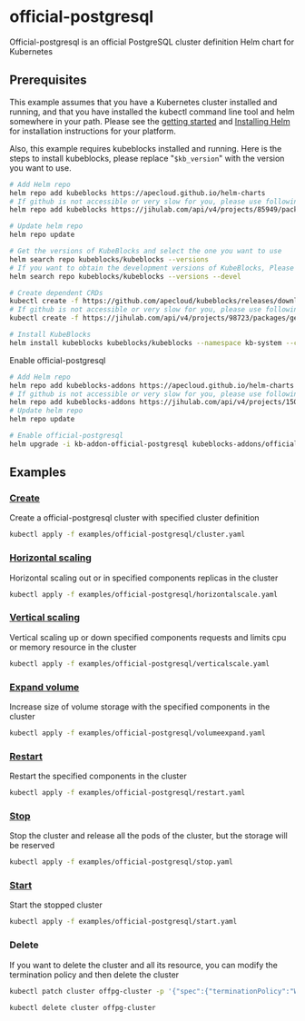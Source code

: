 # official-postgresql

Official-postgresql is an official PostgreSQL cluster definition Helm chart for Kubernetes

## Prerequisites

This example assumes that you have a Kubernetes cluster installed and running, and that you have installed the kubectl command line tool and helm somewhere in your path. Please see the [getting started](https://kubernetes.io/docs/setup/)  and [Installing Helm](https://helm.sh/docs/intro/install/) for installation instructions for your platform.

Also, this example requires kubeblocks installed and running. Here is the steps to install kubeblocks, please replace "`$kb_version`" with the version you want to use.
```bash
# Add Helm repo 
helm repo add kubeblocks https://apecloud.github.io/helm-charts
# If github is not accessible or very slow for you, please use following repo instead
helm repo add kubeblocks https://jihulab.com/api/v4/projects/85949/packages/helm/stable

# Update helm repo
helm repo update

# Get the versions of KubeBlocks and select the one you want to use
helm search repo kubeblocks/kubeblocks --versions
# If you want to obtain the development versions of KubeBlocks, Please add the '--devel' parameter as the following command
helm search repo kubeblocks/kubeblocks --versions --devel

# Create dependent CRDs
kubectl create -f https://github.com/apecloud/kubeblocks/releases/download/v$kb_version/kubeblocks_crds.yaml
# If github is not accessible or very slow for you, please use following command instead
kubectl create -f https://jihulab.com/api/v4/projects/98723/packages/generic/kubeblocks/v$kb_version/kubeblocks_crds.yaml

# Install KubeBlocks
helm install kubeblocks kubeblocks/kubeblocks --namespace kb-system --create-namespace --version="$kb_version"
```
Enable official-postgresql
```bash
# Add Helm repo 
helm repo add kubeblocks-addons https://apecloud.github.io/helm-charts
# If github is not accessible or very slow for you, please use following repo instead
helm repo add kubeblocks-addons https://jihulab.com/api/v4/projects/150246/packages/helm/stable
# Update helm repo
helm repo update

# Enable official-postgresql 
helm upgrade -i kb-addon-official-postgresql kubeblocks-addons/official-postgresql --version $kb_version -n kb-system  
``` 

## Examples

### [Create](cluster.yaml) 
Create a official-postgresql cluster with specified cluster definition 
```bash
kubectl apply -f examples/official-postgresql/cluster.yaml
```

### [Horizontal scaling](horizontalscale.yaml)
Horizontal scaling out or in specified components replicas in the cluster
```bash
kubectl apply -f examples/official-postgresql/horizontalscale.yaml
```

### [Vertical scaling](verticalscale.yaml)
Vertical scaling up or down specified components requests and limits cpu or memory resource in the cluster
```bash
kubectl apply -f examples/official-postgresql/verticalscale.yaml
```

### [Expand volume](volumeexpand.yaml)
Increase size of volume storage with the specified components in the cluster
```bash
kubectl apply -f examples/official-postgresql/volumeexpand.yaml
```

### [Restart](restart.yaml)
Restart the specified components in the cluster
```bash
kubectl apply -f examples/official-postgresql/restart.yaml
```

### [Stop](stop.yaml)
Stop the cluster and release all the pods of the cluster, but the storage will be reserved
```bash
kubectl apply -f examples/official-postgresql/stop.yaml
```

### [Start](start.yaml)
Start the stopped cluster
```bash
kubectl apply -f examples/official-postgresql/start.yaml
```

### Delete
If you want to delete the cluster and all its resource, you can modify the termination policy and then delete the cluster
```bash
kubectl patch cluster offpg-cluster -p '{"spec":{"terminationPolicy":"WipeOut"}}' --type="merge"

kubectl delete cluster offpg-cluster
```
